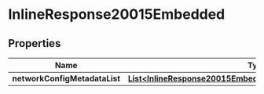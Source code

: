 

# InlineResponse20015Embedded

## Properties

Name | Type | Description | Notes
------------ | ------------- | ------------- | -------------
**networkConfigMetadataList** | [**List&lt;InlineResponse20015EmbeddedNetworkConfigMetadataList&gt;**](InlineResponse20015EmbeddedNetworkConfigMetadataList.md) |  | 




